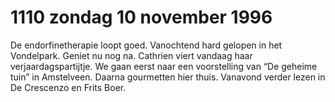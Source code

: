 # 1110 zondag 10 november 1996
De endorfinetherapie loopt goed. Vanochtend hard gelopen in het Vondelpark. Geniet nu nog na. Cathrien viert vandaag haar verjaardagspartijtje. We gaan eerst naar een voorstelling van “De geheime tuin” in Amstelveen. Daarna gourmetten hier thuis. Vanavond verder lezen in De Crescenzo en Frits Boer.